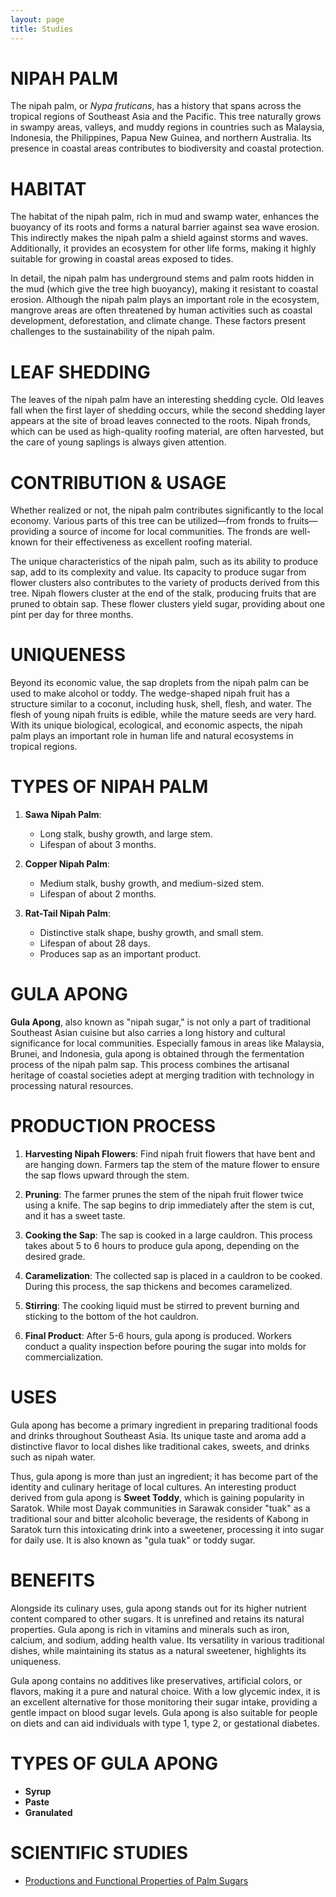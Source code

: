 ```yaml
---
layout: page
title: Studies
---
```

# NIPAH PALM

The nipah palm, or *Nypa fruticans*, has a history that spans across the tropical regions of Southeast Asia and the Pacific. This tree naturally grows in swampy areas, valleys, and muddy regions in countries such as Malaysia, Indonesia, the Philippines, Papua New Guinea, and northern Australia. Its presence in coastal areas contributes to biodiversity and coastal protection.

# HABITAT

The habitat of the nipah palm, rich in mud and swamp water, enhances the buoyancy of its roots and forms a natural barrier against sea wave erosion. This indirectly makes the nipah palm a shield against storms and waves. Additionally, it provides an ecosystem for other life forms, making it highly suitable for growing in coastal areas exposed to tides.

In detail, the nipah palm has underground stems and palm roots hidden in the mud (which give the tree high buoyancy), making it resistant to coastal erosion. Although the nipah palm plays an important role in the ecosystem, mangrove areas are often threatened by human activities such as coastal development, deforestation, and climate change. These factors present challenges to the sustainability of the nipah palm.

# LEAF SHEDDING

The leaves of the nipah palm have an interesting shedding cycle. Old leaves fall when the first layer of shedding occurs, while the second shedding layer appears at the site of broad leaves connected to the roots. Nipah fronds, which can be used as high-quality roofing material, are often harvested, but the care of young saplings is always given attention.

# CONTRIBUTION & USAGE

Whether realized or not, the nipah palm contributes significantly to the local economy. Various parts of this tree can be utilized—from fronds to fruits—providing a source of income for local communities. The fronds are well-known for their effectiveness as excellent roofing material.

The unique characteristics of the nipah palm, such as its ability to produce sap, add to its complexity and value. Its capacity to produce sugar from flower clusters also contributes to the variety of products derived from this tree. Nipah flowers cluster at the end of the stalk, producing fruits that are pruned to obtain sap. These flower clusters yield sugar, providing about one pint per day for three months.

# UNIQUENESS

Beyond its economic value, the sap droplets from the nipah palm can be used to make alcohol or toddy. The wedge-shaped nipah fruit has a structure similar to a coconut, including husk, shell, flesh, and water. The flesh of young nipah fruits is edible, while the mature seeds are very hard. With its unique biological, ecological, and economic aspects, the nipah palm plays an important role in human life and natural ecosystems in tropical regions.

# TYPES OF NIPAH PALM

1. **Sawa Nipah Palm**:  
   - Long stalk, bushy growth, and large stem.  
   - Lifespan of about 3 months.

2. **Copper Nipah Palm**:  
   - Medium stalk, bushy growth, and medium-sized stem.  
   - Lifespan of about 2 months.

3. **Rat-Tail Nipah Palm**:  
   - Distinctive stalk shape, bushy growth, and small stem.  
   - Lifespan of about 28 days.  
   - Produces sap as an important product.

# GULA APONG

**Gula Apong**, also known as "nipah sugar," is not only a part of traditional Southeast Asian cuisine but also carries a long history and cultural significance for local communities. Especially famous in areas like Malaysia, Brunei, and Indonesia, gula apong is obtained through the fermentation process of the nipah palm sap. This process combines the artisanal heritage of coastal societies adept at merging tradition with technology in processing natural resources.

# PRODUCTION PROCESS

1. **Harvesting Nipah Flowers**: Find nipah fruit flowers that have bent and are hanging down. Farmers tap the stem of the mature flower to ensure the sap flows upward through the stem.

2. **Pruning**: The farmer prunes the stem of the nipah fruit flower twice using a knife. The sap begins to drip immediately after the stem is cut, and it has a sweet taste.

3. **Cooking the Sap**: The sap is cooked in a large cauldron. This process takes about 5 to 6 hours to produce gula apong, depending on the desired grade.

4. **Caramelization**: The collected sap is placed in a cauldron to be cooked. During this process, the sap thickens and becomes caramelized.

5. **Stirring**: The cooking liquid must be stirred to prevent burning and sticking to the bottom of the hot cauldron.

6. **Final Product**: After 5-6 hours, gula apong is produced. Workers conduct a quality inspection before pouring the sugar into molds for commercialization.

# USES

Gula apong has become a primary ingredient in preparing traditional foods and drinks throughout Southeast Asia. Its unique taste and aroma add a distinctive flavor to local dishes like traditional cakes, sweets, and drinks such as nipah water.

Thus, gula apong is more than just an ingredient; it has become part of the identity and culinary heritage of local cultures. An interesting product derived from gula apong is **Sweet Toddy**, which is gaining popularity in Saratok. While most Dayak communities in Sarawak consider "tuak" as a traditional sour and bitter alcoholic beverage, the residents of Kabong in Saratok turn this intoxicating drink into a sweetener, processing it into sugar for daily use. It is also known as "gula tuak" or toddy sugar.

# BENEFITS

Alongside its culinary uses, gula apong stands out for its higher nutrient content compared to other sugars. It is unrefined and retains its natural properties. Gula apong is rich in vitamins and minerals such as iron, calcium, and sodium, adding health value. Its versatility in various traditional dishes, while maintaining its status as a natural sweetener, highlights its uniqueness.

Gula apong contains no additives like preservatives, artificial colors, or flavors, making it a pure and natural choice. With a low glycemic index, it is an excellent alternative for those monitoring their sugar intake, providing a gentle impact on blood sugar levels. Gula apong is also suitable for people on diets and can aid individuals with type 1, type 2, or gestational diabetes.

# TYPES OF GULA APONG

- **Syrup**
- **Paste**
- **Granulated**

# SCIENTIFIC STUDIES

- [Productions and Functional Properties of Palm Sugars](https://www.researchgate.net/publication/334635260_Productions_and_Functional_Properties_of_Palm_Sugars)

